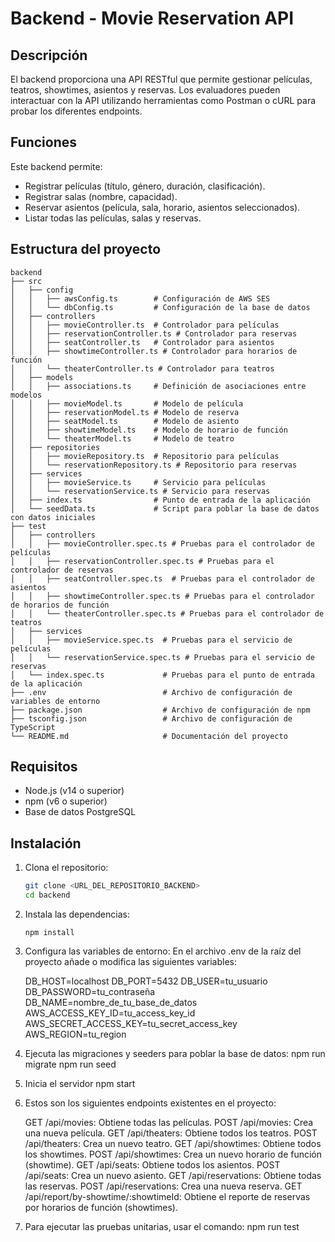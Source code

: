 # Backend - Movie Reservation API

## Descripción

El backend proporciona una API RESTful que permite gestionar películas, teatros, showtimes, asientos y reservas. Los evaluadores pueden interactuar con la API utilizando herramientas como Postman o cURL para probar los diferentes endpoints.

## Funciones

Este backend permite:

- Registrar películas (título, género, duración, clasificación).
- Registrar salas (nombre, capacidad).
- Reservar asientos (película, sala, horario, asientos seleccionados).
- Listar todas las películas, salas y reservas.

## Estructura del proyecto

```plaintext
backend
├── src
│   ├── config
│   │   ├── awsConfig.ts        # Configuración de AWS SES
│   │   └── dbConfig.ts         # Configuración de la base de datos
│   ├── controllers
│   │   ├── movieController.ts  # Controlador para películas
│   │   ├── reservationController.ts # Controlador para reservas
│   │   ├── seatController.ts   # Controlador para asientos
│   │   ├── showtimeController.ts # Controlador para horarios de función
│   │   └── theaterController.ts # Controlador para teatros
│   ├── models
│   │   ├── associations.ts     # Definición de asociaciones entre modelos
│   │   ├── movieModel.ts       # Modelo de película
│   │   ├── reservationModel.ts # Modelo de reserva
│   │   ├── seatModel.ts        # Modelo de asiento
│   │   ├── showtimeModel.ts    # Modelo de horario de función
│   │   └── theaterModel.ts     # Modelo de teatro
│   ├── repositories
│   │   ├── movieRepository.ts  # Repositorio para películas
│   │   └── reservationRepository.ts # Repositorio para reservas
│   ├── services
│   │   ├── movieService.ts     # Servicio para películas
│   │   └── reservationService.ts # Servicio para reservas
│   ├── index.ts                # Punto de entrada de la aplicación
│   └── seedData.ts             # Script para poblar la base de datos con datos iniciales
├── test
│   ├── controllers
│   │   ├── movieController.spec.ts # Pruebas para el controlador de películas
│   │   ├── reservationController.spec.ts # Pruebas para el controlador de reservas
│   │   ├── seatController.spec.ts  # Pruebas para el controlador de asientos
│   │   ├── showtimeController.spec.ts # Pruebas para el controlador de horarios de función
│   │   └── theaterController.spec.ts # Pruebas para el controlador de teatros
│   ├── services
│   │   ├── movieService.spec.ts  # Pruebas para el servicio de películas
│   │   └── reservationService.spec.ts # Pruebas para el servicio de reservas
│   └── index.spec.ts             # Pruebas para el punto de entrada de la aplicación
├── .env                          # Archivo de configuración de variables de entorno
├── package.json                  # Archivo de configuración de npm
├── tsconfig.json                 # Archivo de configuración de TypeScript
└── README.md                     # Documentación del proyecto
```

## Requisitos

- Node.js (v14 o superior)
- npm (v6 o superior)
- Base de datos PostgreSQL

## Instalación

1. Clona el repositorio:
   ```sh
   git clone <URL_DEL_REPOSITORIO_BACKEND>
   cd backend

2. Instala las dependencias:
    ```
   npm install
   ```

3. Configura las variables de entorno:
    En el archivo .env de la raíz del proyecto añade o modifica las siguientes variables:

    DB_HOST=localhost
    DB_PORT=5432
    DB_USER=tu_usuario
    DB_PASSWORD=tu_contraseña
    DB_NAME=nombre_de_tu_base_de_datos
    AWS_ACCESS_KEY_ID=tu_access_key_id
    AWS_SECRET_ACCESS_KEY=tu_secret_access_key
    AWS_REGION=tu_region

4. Ejecuta las migraciones y seeders para poblar la base de datos:
    npm run migrate
    npm run seed

5. Inicia el servidor
    npm start

6. Estos son los siguientes endpoints existentes en el proyecto:

    GET /api/movies: Obtiene todas las películas.
    POST /api/movies: Crea una nueva película.
    GET /api/theaters: Obtiene todos los teatros.
    POST /api/theaters: Crea un nuevo teatro.
    GET /api/showtimes: Obtiene todos los showtimes.
    POST /api/showtimes: Crea un nuevo horario de función (showtime).
    GET /api/seats: Obtiene todos los asientos.
    POST /api/seats: Crea un nuevo asiento.
    GET /api/reservations: Obtiene todas las reservas.
    POST /api/reservations: Crea una nueva reserva.
    GET /api/report/by-showtime/:showtimeId: Obtiene el reporte de reservas por horarios de función (showtimes).

7. Para ejecutar las pruebas unitarias, usar el comando:
    npm run test
